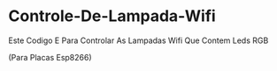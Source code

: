 # Controle-De-Lampada-Wifi

Este Codigo E Para Controlar As Lampadas Wifi Que Contem Leds RGB

(Para Placas Esp8266)
